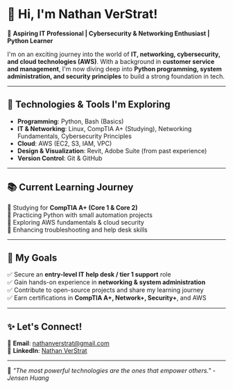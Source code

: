 
# 👋 Hi, I'm Nathan VerStrat!

🚀 **Aspiring IT Professional | Cybersecurity & Networking Enthusiast | Python Learner**

I'm on an exciting journey into the world of **IT, networking, cybersecurity, and cloud technologies (AWS)**. With a background in **customer service and management**, I'm now diving deep into **Python programming, system administration, and security principles** to build a strong foundation in tech.

---

## 🔧 Technologies & Tools I'm Exploring

- **Programming**: Python, Bash (Basics)
- **IT & Networking**: Linux, CompTIA A+ (Studying), Networking Fundamentals, Cybersecurity Principles
- **Cloud**: AWS (EC2, S3, IAM, VPC)
- **Design & Visualization**: Revit, Adobe Suite (from past experience)
- **Version Control**: Git & GitHub

---

## 📚 Current Learning Journey

🔹 Studying for **CompTIA A+ (Core 1 & Core 2)**  
🔹 Practicing Python with small automation projects  
🔹 Exploring AWS fundamentals & cloud security  
🔹 Enhancing troubleshooting and help desk skills  

---

## 📌 My Goals

✅ Secure an **entry-level IT help desk / tier 1 support** role  
✅ Gain hands-on experience in **networking & system administration**  
✅ Contribute to open-source projects and share my learning journey  
✅ Earn certifications in **CompTIA A+, Network+, Security+**, and AWS  

---

## ✨ Let's Connect!

📧 **Email**: nathanverstrat@gmail.com  
💼 **LinkedIn**: [Nathan VerStrat](https://www.linkedin.com/in/nathan-verstrat/)  

---

🔹 _"The most powerful technologies are the ones that empower others." - Jensen Huang_
